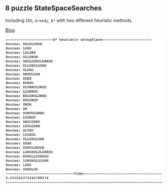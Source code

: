 
## 8 puzzle StateSpaceSearches

Including `IDS`, `Greedy`, `A*` with two different heuristic methods.

[Blog](https://blog.x-fei.me/2018/10/20/8-puzzles-algorithm/)  


![AStar Solution](/images/AStar_run1.png)